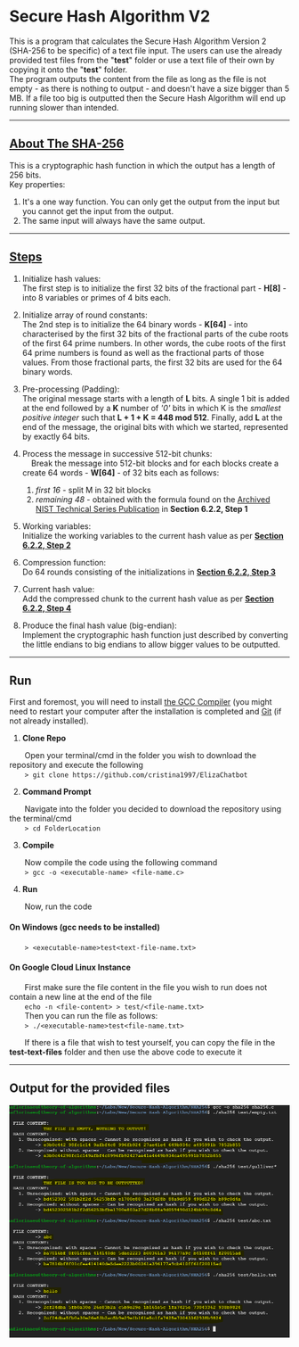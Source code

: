 # Secure Hash Algorithm V2

This is a program that calculates the Secure Hash Algorithm Version 2 (SHA-256 to be specific) of a text file input. 
The users can use the already provided test files from the "**test**" folder or use a text file of their own by copying it onto the "**test**" folder. </br>
The program outputs the content from the file as long as the file is not empty - as there is nothing to output - and doesn't have a size bigger than 5 MB. If a file too big is outputted then the Secure Hash Algorithm will end up running slower than intended.

***

## [About The SHA-256](https://www.google.ie/url?sa=t&rct=j&q=&esrc=s&source=web&cd=1&cad=rja&uact=8&ved=2ahUKEwiY4O2Vpa3hAhXhQxUIHRNRCTgQFjAAegQIAxAC&url=https%3A%2F%2Fwww.researchgate.net%2Ffile.PostFileLoader.html%3Fid%3D534b393ad3df3e04508b45ad%26assetKey%3DAS%253A273514844622849%25401442222429260&usg=AOvVaw1TvK13udFN1J1ZwmfGiRWs)
This is a cryptographic hash function in which the output has a length of 256 bits. </br>
Key properties:
1. It's a one way function. You can only get the output from the input but you cannot get the input from the output.
2. The same input will always have the same output.

***

## [Steps](https://en.wikipedia.org/wiki/SHA-2)
1. Initialize hash values: </br>
The first step is to initialize the first 32 bits of the fractional part - **H[8]** - into 8 variables or primes of 4 bits each.

2. Initialize array of round constants: </br>
The 2nd step is to initialize the 64 binary words - **K[64]** - into characterised by the first 32 bits of the fractional parts of the cube roots of the first 64 prime numbers. In other words, the cube roots of the first 64 prime numbers is found as well as the fractional parts of those values. From those fractional parts, the first 32 bits are used for the 64 binary words.

3. Pre-processing (Padding): </br>
The original message starts with a length of **L** bits. A single 1 bit is added at the end followed by a **K** number of *'0'* bits in which K is the *smallest positive integer* such that **L + 1 + K = 448 mod 512**. Finally, add **L** at the end of the message, the original bits with which we started, represented by exactly 64 bits.

4. Process the message in successive 512-bit chunks: </br>
&nbsp;&nbsp;&nbsp;&nbsp;Break the message into 512-bit blocks and for each blocks create a create 64 words - **W[64]** - of 32 bits each as follows:
      1. *first 16* - split M in 32 bit blocks
      2. *remaining 48* - obtained with the formula found on the [Archived NIST Technical Series Publication](https://ws680.nist.gov/publication/get_pdf.cfm?pub_id=910977) in **Section 6.2.2, Step 1**

5. Working variables: </br>
Initialize the working variables to the current hash value as per **[Section 6.2.2, Step 2](https://ws680.nist.gov/publication/get_pdf.cfm?pub_id=910977)**

6. Compression function: </br>
Do 64 rounds consisting of the initializations in **[Section 6.2.2, Step 3](https://ws680.nist.gov/publication/get_pdf.cfm?pub_id=910977)**

7. Current hash value: </br>
Add the compressed chunk to the current hash value as per **[Section 6.2.2, Step 4](https://ws680.nist.gov/publication/get_pdf.cfm?pub_id=910977)**

9. Produce the final hash value (big-endian): </br>
Implement the cryptographic hash function just described by converting the little endians to big endians to allow bigger values to be outputted.

***

## Run
First and foremost, you will need to install [the GCC Compiler](http://www.codebind.com/cprogramming/install-mingw-windows-10-gcc/) (you might need to restart your computer after the installation is completed and [Git](https://git-scm.com/book/en/v2/Getting-Started-Installing-Git) (if not already installed).

1. **Clone Repo**

&nbsp;&nbsp;&nbsp;&nbsp;&nbsp;&nbsp;&nbsp;Open your terminal/cmd in the folder you wish to download the repository and execute the following </br>
&nbsp;&nbsp;&nbsp;&nbsp;&nbsp;&nbsp;&nbsp;```> git clone https://github.com/cristina1997/ElizaChatbot```

2. **Command Prompt**

&nbsp;&nbsp;&nbsp;&nbsp;&nbsp;&nbsp;&nbsp;Navigate into the folder you decided to download the repository using the terminal/cmd </br>
&nbsp;&nbsp;&nbsp;&nbsp;&nbsp;&nbsp;&nbsp;```> cd FolderLocation```

3. **Compile**

&nbsp;&nbsp;&nbsp;&nbsp;&nbsp;&nbsp;&nbsp;Now compile the code using the following command </br>
&nbsp;&nbsp;&nbsp;&nbsp;&nbsp;&nbsp;&nbsp;```> gcc -o <executable-name> <file-name.c>``` 

4. **Run**

&nbsp;&nbsp;&nbsp;&nbsp;&nbsp;&nbsp;&nbsp;Now, run the code

#### On Windows (gcc needs to be installed)
&nbsp;&nbsp;&nbsp;&nbsp;&nbsp;&nbsp;&nbsp;```> <executable-name>test<text-file-name.txt>``` </br>

#### On Google Cloud Linux Instance
&nbsp;&nbsp;&nbsp;&nbsp;&nbsp;&nbsp;&nbsp;First make sure the file content in the file you wish to run does not contain a new line at the end of the file </br>
&nbsp;&nbsp;&nbsp;&nbsp;&nbsp;&nbsp;&nbsp;```echo -n <file-content> > test/<file-name.txt>```</br>
&nbsp;&nbsp;&nbsp;&nbsp;&nbsp;&nbsp;&nbsp;Then you can run the file as follows: </br>
&nbsp;&nbsp;&nbsp;&nbsp;&nbsp;&nbsp;&nbsp;```> ./<executable-name>test<file-name.txt>``` </br>

&nbsp;&nbsp;&nbsp;&nbsp;&nbsp;&nbsp;&nbsp;If there is a file that wish to test yourself, you can copy the file in the **test-text-files** folder and then use the above code to execute it

***

## Output for the provided files
![alt text](https://github.com/cristina1997/Secure-Hash-Algorithm/blob/master/SHA256/images/sha256-outputs.PNG)
